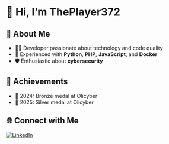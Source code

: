 # 👋 Hi, I’m ThePlayer372

## 💼 About Me
- 👨‍💻 Developer passionate about technology and code quality
- 🐍 Experienced with **Python**, **PHP**, **JavaScript**, and **Docker**
- 🛡️ Enthusiastic about **cybersecurity**

## 🏅 Achievements
- 🥉 2024: Bronze medal at Olicyber
- 🥈 2025: Silver medal at Olicyber

## 🌐 Connect with Me
[![LinkedIn](https://img.shields.io/badge/LinkedIn-Andrea%20Pagaria-0077B5?style=flat-square&logo=linkedin)](https://www.linkedin.com/in/andrea-pagaria/)

<!--
If you want to feature your projects here in the future, just let me know!
-->
